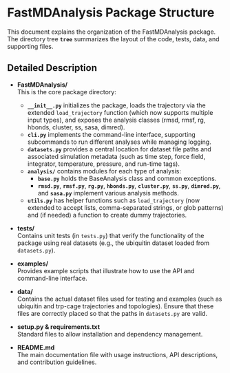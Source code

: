 # FastMDAnalysis Package Structure

This document explains the organization of the FastMDAnalysis package. The directory tree **`tree`** summarizes the layout of the code, tests, data, and supporting files.


## Detailed Description

- **FastMDAnalysis/**  
  This is the core package directory:
  - **`__init__.py`** initializes the package, loads the trajectory via the extended `load_trajectory` function (which now supports multiple input types), and exposes the analysis classes (rmsd, rmsf, rg, hbonds, cluster, ss, sasa, dimred).
  - **`cli.py`** implements the command-line interface, supporting subcommands to run different analyses while managing logging.
  - **`datasets.py`** provides a central location for dataset file paths and associated simulation metadata (such as time step, force field, integrator, temperature, pressure, and run-time tags).
  - **`analysis/`** contains modules for each type of analysis:
    - **`base.py`** holds the BaseAnalysis class and common exceptions.
    - **`rmsd.py`**, **`rmsf.py`**, **`rg.py`**, **`hbonds.py`**, **`cluster.py`**, **`ss.py`**, **`dimred.py`**, and **`sasa.py`** implement various analysis methods.
  - **`utils.py`** has helper functions such as `load_trajectory` (now extended to accept lists, comma-separated strings, or glob patterns) and (if needed) a function to create dummy trajectories.

- **tests/**  
  Contains unit tests (in `tests.py`) that verify the functionality of the package using real datasets (e.g., the ubiquitin dataset loaded from `datasets.py`).

- **examples/**  
  Provides example scripts that illustrate how to use the API and command-line interface.

- **data/**  
  Contains the actual dataset files used for testing and examples (such as ubiquitin and trp-cage trajectories and topologies). Ensure that these files are correctly placed so that the paths in `datasets.py` are valid.

- **setup.py & requirements.txt**  
  Standard files to allow installation and dependency management.

- **README.md**  
  The main documentation file with usage instructions, API descriptions, and contribution guidelines.

